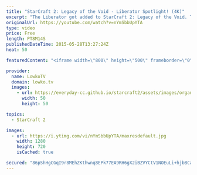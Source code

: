 ```yaml
---
title: "StarCraft 2: Legacy of the Void - Liberator Spotlight! (4K)"
excerpt: "The Liberator got added to StarCraft 2: Legacy of the Void. This unit will be the last unit added to StarCraft 2 and is available as a Starport unit for Terran in the Legacy of the Void expansion.  The unit can be created out of a Starport without an addon and can be produced two at a time with a reactor,"
originalUrl: https://youtube.com/watch?v=nYmSbbUpYTA
type: video
price: Free
length: PT8M14S
publishedDateTime: 2015-05-28T13:27:24Z
heat: 50

featuredContent: "<iframe width=\"800\" height=\"500\" frameborder=\"0\" src=\"https://www.youtube.com/embed/nYmSbbUpYTA\" allow=\"accelerometer; autoplay; encrypted-media; gyroscope; picture-in-picture\" allowfullscreen></iframe>"

provider:
  name: LowkoTV
  domain: lowko.tv
  images:
    - url: https://everyday-cc.github.io/starcraft2/assets/images/organizations/lowko.tv-50x50.jpg
      width: 50
      height: 50

topics:
  - StarCraft 2

images:
  - url: https://i.ytimg.com/vi/nYmSbbUpYTA/maxresdefault.jpg
    width: 1280
    height: 720
    isCached: true

secured: "86pShHgCGqI9r8MEhZKthwnq8EPk77EA9RH6gX2iBZVYCtV1NOEuLi+hjbBCaiJ2Om4UOrFncBQ+ml+OXY9rYZ8KqTrNM+6ZaFEilMwOJOUxY03aHMvHW5qDgO/MaWlxljHmplSu/pg0KzxPt+qri11lm40VptR4/AJF2SkLu9dynsA+JxGmhvGTd1F3K+G0k5HzIMhsbNKr2t5X6d+XLO5zGY8Af61AXnSa7iQBqMcx0gynXCD5FSBw9K6/fw4+iEVgoSdQKmCekMcUGAt8oDV9lnZ0TWmJjKw0bPFUuDGuzupSY8Wg+s+c7wUT0KAnh1K++kjj4TuZq/XP1fascWMCTNd9p23JxMIKJCL26ihoS29ceB1wiWCa/PS8engq6T45YvF8RNgbNJh3GmbAjeHCp/ma2PzmOdokSnvGE6abEalFbeN6I/dCqTA0TLRv;/IuHQnqSRV2CWQWJ7pS6vA=="
---
```


